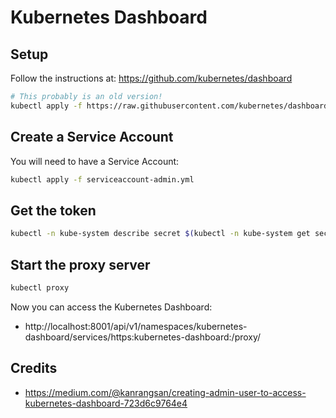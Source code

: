 # Kubernetes Dashboard

## Setup

Follow the instructions at:
https://github.com/kubernetes/dashboard

```bash
# This probably is an old version!
kubectl apply -f https://raw.githubusercontent.com/kubernetes/dashboard/v2.0.3/aio/deploy/recommended.yaml
```

## Create a Service Account

You will need to have a Service Account:

```bash
kubectl apply -f serviceaccount-admin.yml
```

## Get the token

```bash
kubectl -n kube-system describe secret $(kubectl -n kube-system get secret | grep admin-dashboard | awk '{print $1}')
```

## Start the proxy server

```bash
kubectl proxy
```

Now you can access the Kubernetes Dashboard:
- http://localhost:8001/api/v1/namespaces/kubernetes-dashboard/services/https:kubernetes-dashboard:/proxy/

## Credits

- https://medium.com/@kanrangsan/creating-admin-user-to-access-kubernetes-dashboard-723d6c9764e4
